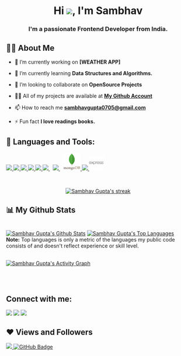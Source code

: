 <h1 align="center">Hi <img src="https://raw.githubusercontent.com/MartinHeinz/MartinHeinz/master/wave.gif" width="30px">, I'm Sambhav</h1>
<h3 align="center">I'm a passionate Frontend Developer from India.</h3>


## 🙋‍♂️ About Me

- 🔭 I’m currently working on **[WEATHER APP]**

- 🌱 I’m currently learning **Data Structures and Algorithms.**

- 👯 I’m looking to collaborate on **OpenSource Projects**

- 👨‍💻 All of my projects are available at **[My Github Account](https://github.com/sambhavgupta0705)**

- 📫 How to reach me **sambhavgupta0705@gmail.com**

- ⚡ Fun fact **I love readings books.**

## 🚀 Languages and Tools:

<p align="left"> 
    <a href="https://reactjs.org/" target="_blank"> <img src="https://img.icons8.com/color/48/000000/react-native.png"/> </a>
    <a href="https://developer.mozilla.org/en-US/docs/Web/JavaScript" target="_blank"> <img src="https://img.icons8.com/color/48/000000/javascript.png"/> </a> 
    <a href="https://www.w3.org/html/" target="_blank"> <img src="https://img.icons8.com/color/48/000000/html-5.png"/> </a> 
    <a href="https://www.w3schools.com/css/" target="_blank"> <img src="https://img.icons8.com/color/48/000000/css3.png"/> </a> 
    <a href="https://www.python.org" target="_blank"> <img src="https://img.icons8.com/color/48/000000/python.png"/> </a> 
    <a style="padding-right:8px;" href="https://nodejs.org" target="_blank"> <img src="https://img.icons8.com/color/48/000000/nodejs.png"/> </a> 
    <a style="padding-right:8px;" href="https://www.mysql.com/" target="_blank"> <img src="https://img.icons8.com/fluent/50/000000/mysql-logo.png"/> </a>
    <a href="https://www.mongodb.com/" target="_blank"> <img src="https://raw.githubusercontent.com/devicons/devicon/master/icons/mongodb/mongodb-original-wordmark.svg" alt="mongodb" width="48" height="48"/> </a> 
    <a href="https://git-scm.com/" target="_blank"> <img src="https://img.icons8.com/color/48/000000/git.png"/> </a> 
    <a href="https://expressjs.com" target="_blank"> <img src="https://raw.githubusercontent.com/devicons/devicon/master/icons/express/express-original-wordmark.svg" alt="express" width="40" height="40"/> </a>
</p>

<br/>

<p align="center">
    <a href="https://github.com/sambhavgupta0705/github-readme-streak-stats">
        <img title="🔥 Get streak stats for your profile at git.io/streak-stats" alt="Sambhav Gupta's streak" src="https://github-readme-streak-stats.herokuapp.com/?user=sambhavgupta0705&theme=black-ice&hide_border=true&stroke=0000&background=060A0CD0"/>
    </a>
</p>

## 📊 My Github Stats

  <br/>
    <a href="https://github.com/sambhavgupta0705/github-readme-stats"><img alt="Sambhav Gupta's Github Stats" src="https://github-readme-stats.vercel.app/api?username=sambhavgupta0705&show_icons=true&count_private=true&theme=react&hide_border=true&bg_color=0D1117" /></a>
  <a href="https://github.com/sambhavgupta0705/github-readme-stats"><img alt="Sambhav Gupta's Top Languages" src="https://github-readme-stats.vercel.app/api/top-langs/?username=sambhavgupta0705&langs_count=8&count_private=true&layout=compact&theme=react&hide_border=true&bg_color=0D1117" /></a>
  <br/>
  <b>Note:</b> Top languages is only a metric of the languages my public code consists of and doesn't reflect experience or skill level.


<br/>
<br/>

<a href="https://github.com/sambhavgupta0705/github-readme-activity-graph"><img alt="Sambhav Gupta's Activity Graph" src="https://activity-graph.herokuapp.com/graph?username=sambhavgupta0705&bg_color=0D1117&color=5BCDEC&line=5BCDEC&point=FFFFFF&hide_border=true" /></a>

<br/>
<br/>

## Connect with me:
<p align="left">

<a href = "https://www.linkedin.com/in/sambhavgupta0705/"><img src="https://img.icons8.com/fluent/48/000000/linkedin.png"/></a>
<a href = "https://twitter.com/sambhavgupta75"><img src="https://img.icons8.com/fluent/48/000000/twitter.png"/></a>
<a href = "https://www.instagram.com/owlsam07/"><img src="https://img.icons8.com/fluent/48/000000/instagram-new.png"/></a>


</p>

## ❤ Views and Followers
<a href="https://github.com/Meghna-DAS/github-profile-views-counter">
    <img src="https://komarev.com/ghpvc/?username=sambhavgupta0705">
</a>
<a href="https://github.com/sambhavgupta0705?tab=followers"><img src="https://img.shields.io/github/followers/sambhavgupta0705?label=Followers&style=social" alt="GitHub Badge"></a>
